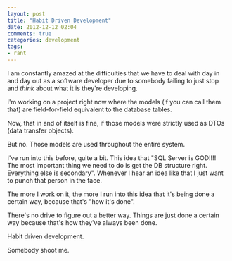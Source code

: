 ```yaml
---
layout: post
title: "Habit Driven Development"
date: 2012-12-12 02:04
comments: true
categories: development
tags:
- rant
---
```


I am constantly amazed at the difficulties that we have to deal with
day in and day out as a software developer due to somebody failing to
just stop and _think_ about what it is they're developing.

I'm working on a project right now where the models (if you can call
them that) are field-for-field equivalent to the database tables.

Now, that in and of itself is fine, if those models were strictly used
as DTOs (data transfer objects).

But no. Those models are used throughout the entire system.

I've run into this before, quite a bit. This idea that "SQL Server is
GOD!!!! The most important thing we need to do is get the DB structure
right. Everything else is secondary". Whenever I hear an idea like
that I just want to punch that person in the face.

The more I work on it, the more I run into this idea that it's being
done a certain way, because that's "how it's done".

There's no drive to figure out a better way. Things are just done a
certain way because that's how they've always been done.

Habit driven development.

Somebody shoot me.

